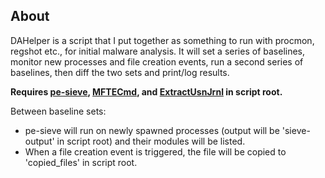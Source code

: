 ## About
DAHelper is a script that I put together as something to run with procmon, regshot etc., for initial malware analysis. It will set a series of baselines, monitor new processes and file creation events, run a second series of baselines, then diff the two sets and print/log results.

**Requires [pe-sieve](https://github.com/hasherezade/pe-sieve/releases), [MFTECmd](https://ericzimmerman.github.io/#!index.md), and [ExtractUsnJrnl](https://github.com/jschicht/ExtractUsnJrnl?tab=readme-ov-file) in script root.**

Between baseline sets: 
  - pe-sieve will run on newly spawned processes (output will be 'sieve-output' in script root) and their modules will be listed.
  - When a file creation event is triggered, the file will be copied to 'copied_files' in script root.

